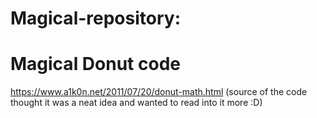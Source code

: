 # Magical-repository:
# Magical Donut code

https://www.a1k0n.net/2011/07/20/donut-math.html  (source of the code thought it was a neat idea and wanted to read into it more :D)
